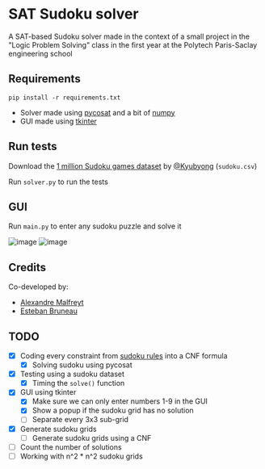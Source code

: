 # SAT Sudoku solver
A SAT-based Sudoku solver made in the context of a small project in the "Logic Problem Solving" class in the first year at the Polytech Paris-Saclay engineering school

## Requirements
`pip install -r requirements.txt`
* Solver made using [pycosat](https://pypi.org/project/pycosat/) and a bit of [numpy](https://pypi.org/project/numpy/)
* GUI made using [tkinter](https://docs.python.org/3/library/tkinter.html)

## Run tests
Download the [1 million Sudoku games dataset](https://www.kaggle.com/datasets/bryanpark/sudoku) by [@Kyubyong](https://github.com/Kyubyong) (`sudoku.csv`)

Run `solver.py` to run the tests

## GUI
Run `main.py` to enter any sudoku puzzle and solve it

![image](https://user-images.githubusercontent.com/54336210/163556329-536ebea2-ed9f-495d-b3dd-bd56274e337e.png)
![image](https://user-images.githubusercontent.com/54336210/163556372-1e81b11a-fc9d-4622-9931-6d8f3f625ff9.png)

## Credits
Co-developed by:
* [Alexandre Malfreyt](https://github.com/AlexZeGamer)
* [Esteban Bruneau](https://github.com/Esteboss)

## TODO
- [x] Coding every constraint from [sudoku rules](https://www.sudokuwiki.org/Sudoku_rules) into a CNF formula
  - [x] Solving sudoku using pycosat
- [x] Testing using a sudoku dataset
  - [x] Timing the `solve()` function
- [x] GUI using tkinter
  - [x] Make sure we can only enter numbers 1-9 in the GUI
  - [x] Show a popup if the sudoku grid has no solution
  - [ ] Separate every 3x3 sub-grid
- [x] Generate sudoku grids
  - [ ] Generate sudoku grids using a CNF
- [ ] Count the number of solutions
- [ ] Working with n^2 * n^2 sudoku grids
